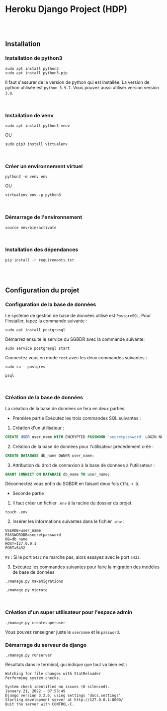 # Heroku Django Project (HDP)

<br/>
<br/>

## Installation

### Installation de python3
```
sudo apt install python3
sudo apt install python3-pip
```
Il faut s'assurer de la version de python qui est installée. La version de python
utilisée est `python 3.9.7`. Vous pouvez aussi utiliser version version `3.8`.

<br/>

### Installation de venv
```
sudo apt install python3-venv
```
OU
```
sudo pip3 install virtualenv
```
<br/>

### Créer un environnement virtuel
```
python3 -m venv env
```
OU
```
virtualenv env -p python3
```
<br/>

### Démarrage de l'environnement
```
source env/bin/activate
```
<br/>

### Installation des dépendances
```
pip install -r requirements.txt
```
<br/>
<br/>

## Configuration du projet

### Configuration de la base de données
Le système de gestion de base de données utilisé est `PostgreSQL`. Pour l'installer,
tapez la commande suivante :
```
sudo apt install postgresql
```

Démarrez ensuite le service du SGBDR avec la commande suivante:
```
sudo service postgresql start
```
Connectez vous en mode `root` avec les deux commandes suivantes :
```
sudo su - postgres
```
```
psql
```
<br/>

### Création de la base de données
La création de la base de données se fera en deux parties:
<br/>

- Première partie
Exécutez les trois commandes SQL suivantes :
1. Création d'un utilisateur :
```sql
CREATE USER user_name WITH ENCRYPTED PASSWORD 'secretpassword' LOGIN NOCREATEDB;
```

2. Création de la base de données pour l'utilisateur précédement créé :
```sql
CREATE DATABASE db_name OWNER user_name;
```

3. Attribution du droit de connexion à la base de données à l'utilisateur :
```sql
GRANT CONNECT ON DATABASE db_name TO user_name;
```
Déconnectez vous enfin du SGBDR en faisant deux fois `CTRL + D`.
<br/>

- Seconde partie
1. Il faut créer un fichier `.env` à la racine du dossier du projet.
```
touch .env
```

2. Insérer les informations suivantes dans le fichier `.env` :
```
USERDB=user_name
PASSWORDDB=secretpassword
DB=db_name
HOST=127.0.0.1
PORT=5432
```
`PS` : Si le port `5432` ne marche pas, alors essayez avec le port `5433`.

3. Exécutez les commandes suivantes pour faire la migration 
des modèles de base de données
```
./manage.py makemigrations
```
```
./manage.py migrate
```
<br/>

### Création d'un super utilisateur pour l'espace admin
```
./manage.py createsuperuser
```

Vous pouvez renseigner juste le `username` et le `password`.
<br/>

### Démarrage du serveur de django
```
./manage.py runserver
```
Résultats dans le terminal, qui indique que tout va bien est :
```
Watching for file changes with StatReloader
Performing system checks...

System check identified no issues (0 silenced).
January 21, 2022 - 07:53:49
Django version 3.2.6, using settings 'docs.settings'
Starting development server at http://127.0.0.1:8000/
Quit the server with CONTROL-C.
```
